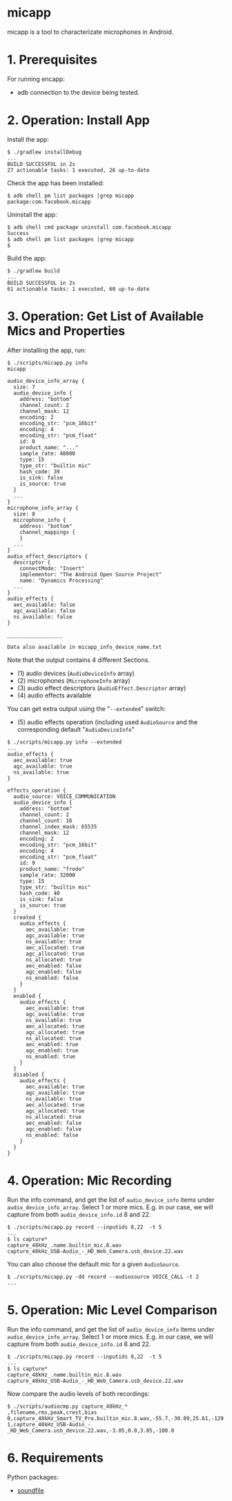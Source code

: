 # micapp

micapp is a tool to characterizate microphones in Android.


# 1. Prerequisites

For running encapp:
* adb connection to the device being tested.


# 2. Operation: Install App

Install the app:
```
$ ./gradlew installDebug
...
BUILD SUCCESSFUL in 2s
27 actionable tasks: 1 executed, 26 up-to-date
```

Check the app has been installed:
```
$ adb shell pm list packages |grep micapp
package:com.facebook.micapp
```

Uninstall the app:
```
$ adb shell cmd package uninstall com.facebook.micapp
Success
$ adb shell pm list packages |grep micapp
$
```

Build the app:
```
$ ./gradlew build
...
BUILD SUCCESSFUL in 2s
61 actionable tasks: 1 executed, 60 up-to-date
```


# 3. Operation: Get List of Available Mics and Properties

After installing the app, run:

```
$ ./scripts/micapp.py info
micapp

audio_device_info_array {
  size: 7
  audio_device_info {
    address: "bottom"
    channel_count: 2
    channel_mask: 12
    encoding: 2
    encoding_str: "pcm_16bit"
    encoding: 4
    encoding_str: "pcm_float"
    id: 8
    product_name: "..."
    sample_rate: 48000
    type: 15
    type_str: "builtin mic"
    hash_code: 39
    is_sink: false
    is_source: true
  }
  ...
}
microphone_info_array {
  size: 8
  microphone_info {
    address: "bottom"
    channel_mappings {
    }
  ...
}
audio_effect_descriptors {
  descriptor {
    connectMode: "Insert"
    implementor: "The Android Open Source Project"
    name: "Dynamics Processing"
  ...
}
audio_effects {
  aec_available: false
  agc_available: false
  ns_available: false
}

__________________

Data also available in micapp_info_device_name.txt
```

Note that the output contains 4 different Sections.
* (1) audio devices (`AudioDeviceInfo` array)
* (2) microphones (`MicrophoneInfo` array)
* (3) audio effect descriptors (`AudioEffect.Descriptor` array)
* (4) audio effects available

You can get extra output using the "`--extended`" switch:
* (5) audio effects operation (including used `AudioSource` and the
  corresponding default "`AudioDeviceInfo`"

```
$ ./scripts/micapp.py info --extended
...
audio_effects {
  aec_available: true
  agc_available: true
  ns_available: true
}

effects_operation {
  audio_source: VOICE_COMMUNICATION
  audio_device_info {
    address: "bottom"
    channel_count: 2
    channel_count: 16
    channel_index_mask: 65535
    channel_mask: 12
    encoding: 2
    encoding_str: "pcm_16bit"
    encoding: 4
    encoding_str: "pcm_float"
    id: 9
    product_name: "frodo"
    sample_rate: 32000
    type: 15
    type_str: "builtin mic"
    hash_code: 40
    is_sink: false
    is_source: true
  }
  created {
    audio_effects {
      aec_available: true
      agc_available: true
      ns_available: true
      aec_allocated: true
      agc_allocated: true
      ns_allocated: true
      aec_enabled: false
      agc_enabled: false
      ns_enabled: false
    }
  }
  enabled {
    audio_effects {
      aec_available: true
      agc_available: true
      ns_available: true
      aec_allocated: true
      agc_allocated: true
      ns_allocated: true
      aec_enabled: true
      agc_enabled: true
      ns_enabled: true
    }
  }
  disabled {
    audio_effects {
      aec_available: true
      agc_available: true
      ns_available: true
      aec_allocated: true
      agc_allocated: true
      ns_allocated: true
      aec_enabled: false
      agc_enabled: false
      ns_enabled: false
    }
  }
}
```


# 4. Operation: Mic Recording

Run the info command, and get the list of `audio_device_info` items under
`audio_device_info_array`. Select 1 or more mics. E.g. in our case, we will
capture from both `audio_device_info.id` 8 and 22.

```
$ ./scripts/micapp.py record --inputids 8,22  -t 5
...
$ ls capture*
capture_48kHz_.name.builtin_mic.8.wav
capture_48kHz_USB-Audio_-_HD_Web_Camera.usb_device.22.wav
```

You can also choose the default mic for a given `AudioSource`.

```
$ ./scripts/micapp.py -dd record --audiosource VOICE_CALL -t 2
...
```


# 5. Operation: Mic Level Comparison

Run the info command, and get the list of `audio_device_info` items under
`audio_device_info_array`. Select 1 or more mics. E.g. in our case, we will
capture from both `audio_device_info.id` 8 and 22.

```
$ ./scripts/micapp.py record --inputids 8,22  -t 5
...
$ ls capture*
capture_48kHz_.name.builtin_mic.8.wav
capture_48kHz_USB-Audio_-_HD_Web_Camera.usb_device.22.wav
```

Now compare the audio levels of both recordings:

```
$ ./scripts/audiocmp.py capture_48kHz_*
,filename,rms,peak,crest,bias
0,capture_48kHz_Smart_TV_Pro.builtin_mic.8.wav,-55.7,-30.09,25.61,-129.59
1,capture_48kHz_USB-Audio_-_HD_Web_Camera.usb_device.22.wav,-3.05,0.0,3.05,-100.0
```

# 6. Requirements

Python packages:
* [soundfile](https://pypi.org/project/SoundFile/)
